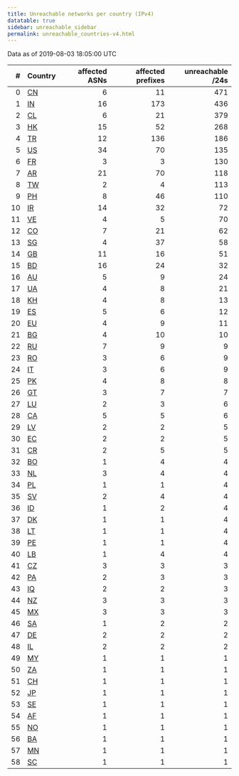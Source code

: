 ```yaml
---
title: Unreachable networks per country (IPv4)
datatable: true
sidebar: unreachable_sidebar
permalink: unreachable_countries-v4.html
---
```


Data as of 2019-08-03 18:05:00 UTC

<div class="datatable-begin"></div>

|   # | Country                      |   affected ASNs |   affected prefixes |   unreachable /24s |
|----:|:-----------------------------|----------------:|--------------------:|-------------------:|
|   0 | [CN](unreachable_cn-v4.html) |               6 |                  11 |                471 |
|   1 | [IN](unreachable_in-v4.html) |              16 |                 173 |                436 |
|   2 | [CL](unreachable_cl-v4.html) |               6 |                  21 |                379 |
|   3 | [HK](unreachable_hk-v4.html) |              15 |                  52 |                268 |
|   4 | [TR](unreachable_tr-v4.html) |              12 |                 136 |                186 |
|   5 | [US](unreachable_us-v4.html) |              34 |                  70 |                135 |
|   6 | [FR](unreachable_fr-v4.html) |               3 |                   3 |                130 |
|   7 | [AR](unreachable_ar-v4.html) |              21 |                  70 |                118 |
|   8 | [TW](unreachable_tw-v4.html) |               2 |                   4 |                113 |
|   9 | [PH](unreachable_ph-v4.html) |               8 |                  46 |                110 |
|  10 | [IR](unreachable_ir-v4.html) |              14 |                  32 |                 72 |
|  11 | [VE](unreachable_ve-v4.html) |               4 |                   5 |                 70 |
|  12 | [CO](unreachable_co-v4.html) |               7 |                  21 |                 62 |
|  13 | [SG](unreachable_sg-v4.html) |               4 |                  37 |                 58 |
|  14 | [GB](unreachable_gb-v4.html) |              11 |                  16 |                 51 |
|  15 | [BD](unreachable_bd-v4.html) |              16 |                  24 |                 32 |
|  16 | [AU](unreachable_au-v4.html) |               5 |                   9 |                 24 |
|  17 | [UA](unreachable_ua-v4.html) |               4 |                   8 |                 21 |
|  18 | [KH](unreachable_kh-v4.html) |               4 |                   8 |                 13 |
|  19 | [ES](unreachable_es-v4.html) |               5 |                   6 |                 12 |
|  20 | [EU](unreachable_eu-v4.html) |               4 |                   9 |                 11 |
|  21 | [BG](unreachable_bg-v4.html) |               4 |                  10 |                 10 |
|  22 | [RU](unreachable_ru-v4.html) |               7 |                   9 |                  9 |
|  23 | [RO](unreachable_ro-v4.html) |               3 |                   6 |                  9 |
|  24 | [IT](unreachable_it-v4.html) |               3 |                   6 |                  9 |
|  25 | [PK](unreachable_pk-v4.html) |               4 |                   8 |                  8 |
|  26 | [GT](unreachable_gt-v4.html) |               3 |                   7 |                  7 |
|  27 | [LU](unreachable_lu-v4.html) |               2 |                   3 |                  6 |
|  28 | [CA](unreachable_ca-v4.html) |               5 |                   5 |                  6 |
|  29 | [LV](unreachable_lv-v4.html) |               2 |                   2 |                  5 |
|  30 | [EC](unreachable_ec-v4.html) |               2 |                   2 |                  5 |
|  31 | [CR](unreachable_cr-v4.html) |               2 |                   5 |                  5 |
|  32 | [BO](unreachable_bo-v4.html) |               1 |                   4 |                  4 |
|  33 | [NL](unreachable_nl-v4.html) |               3 |                   4 |                  4 |
|  34 | [PL](unreachable_pl-v4.html) |               1 |                   1 |                  4 |
|  35 | [SV](unreachable_sv-v4.html) |               2 |                   4 |                  4 |
|  36 | [ID](unreachable_id-v4.html) |               1 |                   2 |                  4 |
|  37 | [DK](unreachable_dk-v4.html) |               1 |                   1 |                  4 |
|  38 | [LT](unreachable_lt-v4.html) |               1 |                   1 |                  4 |
|  39 | [PE](unreachable_pe-v4.html) |               1 |                   1 |                  4 |
|  40 | [LB](unreachable_lb-v4.html) |               1 |                   4 |                  4 |
|  41 | [CZ](unreachable_cz-v4.html) |               3 |                   3 |                  3 |
|  42 | [PA](unreachable_pa-v4.html) |               2 |                   3 |                  3 |
|  43 | [IQ](unreachable_iq-v4.html) |               2 |                   2 |                  3 |
|  44 | [NZ](unreachable_nz-v4.html) |               3 |                   3 |                  3 |
|  45 | [MX](unreachable_mx-v4.html) |               3 |                   3 |                  3 |
|  46 | [SA](unreachable_sa-v4.html) |               1 |                   2 |                  2 |
|  47 | [DE](unreachable_de-v4.html) |               2 |                   2 |                  2 |
|  48 | [IL](unreachable_il-v4.html) |               2 |                   2 |                  2 |
|  49 | [MY](unreachable_my-v4.html) |               1 |                   1 |                  1 |
|  50 | [ZA](unreachable_za-v4.html) |               1 |                   1 |                  1 |
|  51 | [CH](unreachable_ch-v4.html) |               1 |                   1 |                  1 |
|  52 | [JP](unreachable_jp-v4.html) |               1 |                   1 |                  1 |
|  53 | [SE](unreachable_se-v4.html) |               1 |                   1 |                  1 |
|  54 | [AF](unreachable_af-v4.html) |               1 |                   1 |                  1 |
|  55 | [NO](unreachable_no-v4.html) |               1 |                   1 |                  1 |
|  56 | [BA](unreachable_ba-v4.html) |               1 |                   1 |                  1 |
|  57 | [MN](unreachable_mn-v4.html) |               1 |                   1 |                  1 |
|  58 | [SC](unreachable_sc-v4.html) |               1 |                   1 |                  1 |

<div class="datatable-end"></div>